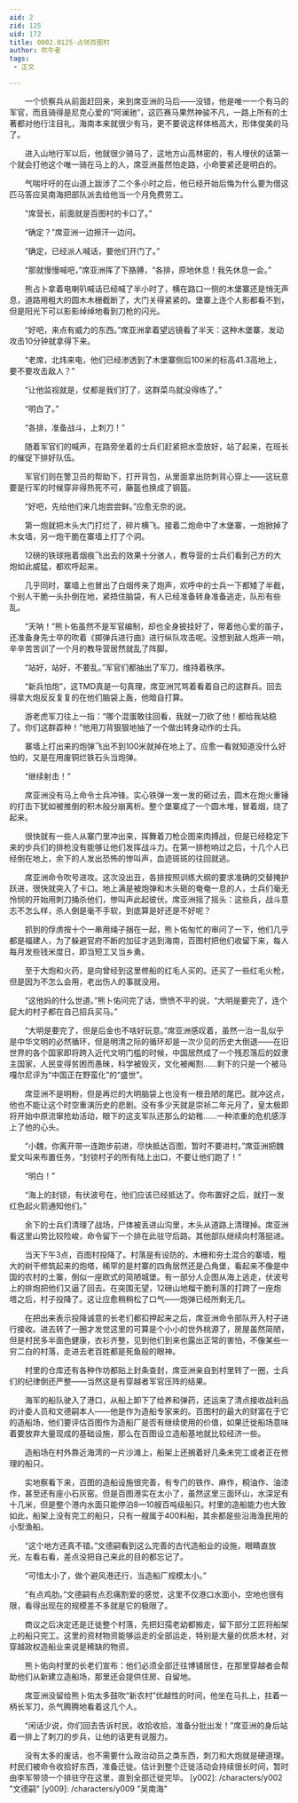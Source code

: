 ```yaml
---
aid: 2
zid: 125
uid: 172
title: 0002.0125-占领百图村
author: 吹牛者
tags: 
 - 正文

---
```




　　一个侦察兵从前面赶回来，来到席亚洲的马后——没错，他是唯一一个有马的军官，而且骑得是尼克心爱的“阿澜驰”，这匹赛马果然神骏不凡，一路上所有的土著都对他行注目礼，海南本来就很少有马，更不要说这样体格高大，形体俊美的马了。

　　进入山地行军以后，他就很少骑马了，这地方山高林密的，有人埋伏的话第一个就会打他这个唯一骑在马上的人，席亚洲虽然怕走路，小命要紧还是明白的。

　　气喘吁吁的在山道上跋涉了二个多小时之后，他已经开始后悔为什么要为借这匹马答应吴南海把部队派去给他当一个月免费劳工。

　　“席营长，前面就是百图村的卡口了。”

　　“确定？”席亚洲一边擦汗一边问。

　　“确定，已经派人喊话，要他们开门了。”

　　“那就慢慢喊吧，”席亚洲挥了下胳膊，“各排，原地休息！我先休息一会。”

　　熊占卜拿着电喇叭喊话已经喊了半小时了，横在路口一侧的木堡寨还是悄无声息，道路用粗大的圆木木栅截断了，大门关得紧紧的。堡寨上连个人影都看不到，但是阳光下可以影影绰绰地看到刀枪的闪光。

　　“好吧，来点有威力的东西。”席亚洲拿着望远镜看了半天：这种木堡寨，发动攻击10分钟就拿得下来。

　　“老席，北炜来电，他们已经渗透到了木堡寨侧后100米的标高41.3高地上，要不要攻击敌人？”

　　“让他监视就是，仗都是我们打了，这群菜鸟就没得练了。”

　　“明白了。”

　　“各排，准备战斗，上刺刀！”

　　随着军官们的喊声，在路旁坐着的士兵们赶紧把水壶放好，站了起来，在班长的催促下排好队伍。

　　军官们则在警卫员的帮助下，打开背包，从里面拿出防刺背心穿上——这玩意要是行军的时候穿非得热死不可，藤盔也换成了钢盔。

　　“好吧，先给他们来几炮尝尝鲜。”应愈无奈的说。

　　第一炮就把木头大门打烂了，碎片横飞。接着二炮命中了木堡寨，一炮掀掉了木女墙，另一炮干脆在寨墙上打了个洞。

　　12磅的铁球拖着烟痕飞出去的效果十分骇人，教导营的士兵们看到己方的大炮如此威猛，都欢呼起来。

　　几乎同时，寨墙上也冒出了白烟传来了炮声，欢呼中的士兵一下都矮了半截，个别人干脆一头扑倒在地，紧捂住脑袋，有人已经准备转身准备逃走，队形有些乱。

　　“天呐！”熊卜佑虽然不是军官编制，却也全身披挂好了，带着他心爱的笛子，还准备身先士卒的吹着《掷弹兵进行曲》进行纵队攻击呢。没想到敌人炮声一响，辛辛苦苦训了一个月的教导营居然就乱了阵脚。

　　“站好，站好，不要乱。”军官们都抽出了军刀，维持着秩序。

　　“新兵怕炮”，这TMD真是一句真理，席亚洲咒骂着看着自己的这群兵。回去得拿大炮反反复复的在他们脑袋上轰，他暗自打算。

　　游老虎军刀往上一指：“哪个混蛋敢往回看，我就一刀砍了他！都给我站稳了。你们这群孬种！”他用刀背狠狠地抽了一个做出转身动作的士兵。

　　寨墙上打出来的炮弹飞出不到100米就掉在地上了。应愈一看就知道没什么好怕的，又是在用废铜烂铁石头当炮弹。

　　“继续射击！”

　　席亚洲没有马上命令士兵冲锋。实心铁弹一发一发的砸过去，圆木在炮火重锤的打击下犹如被推倒的积木般分崩离析。整个堡寨成了一个圆木堆，冒着烟，烧了起来。

　　很快就有一些人从寨门里冲出来，挥舞着刀枪企图来肉搏战，但是已经稳定下来的步兵们的排枪没有能够让他们发挥战斗力。在第一排枪响过之后，十几个人已经倒在地上，余下的人发出恐怖的惨叫声，血迹斑斑的往回就逃。

　　席亚洲命令吹号进攻。这次没出丑，各排按照训练大纲的要求准确的交替掩护跃进，很快就突入了卡口。地上满是被炮弹和木头砸的奄奄一息的人，士兵们毫无怜悯的开始用刺刀捅杀他们，惨叫声此起彼伏。席亚洲摇了摇头：这些兵，战斗意志不怎么样，杀人倒是毫不手软，到底算是好还是不好呢？

　　抓到的俘虏按十个一串用绳子捆在一起，熊卜佑匆忙的审问了一下，他们几乎都是福建人，为了躲避官府不断的加征才逃到海南，百图村把他们收留下来，每人每月发些钱米度日，即当短工又当乡勇。

　　至于大炮和火药，是向曾经到这里修船的红毛人买的。还买了一些红毛火枪，但是因为不怎么会用，老出伤人的事就没用。

　　“这他妈的什么世道。”熊卜佑问完了话，愤愤不平的说，“大明是要完了，连个屁大的村子都在自己招兵买马。”

　　“大明是要完了，但是后金也不啥好玩意。”席亚洲感叹着，虽然一治一乱似乎是中华文明的必然循环，但是明清之际的循环却是一次少见的历史大倒退——在旧世界的各个国家即将跨入近代文明门槛的时候，中国居然成了一个残忍落后的奴隶主国家，人民变得贫困而愚昧，科学被毁灭，文化被阉割……剩下的只是一个被马嘎尔尼评为“中国正在野蛮化”的“盛世”。

　　席亚洲不是明粉，但是再烂的大明脑袋上也没有一根丑陋的尾巴。就冲这点，他也不能让这个时空重演历史的悲剧。没有多少天就是崇祯二年元月了，皇太极即将开始中原流窜抢劫活动，眼下的这支军队还那么的幼稚……一种浓重的危机感浮上了他的心头。

　　“小魏，你离开带一连跑步前进，尽快抵达百图，暂时不要进村。”席亚洲把魏爱文叫来布置任务，“封锁村子的所有陆上出口，不要让他们跑了！”

　　“明白！”

　　“海上的封锁，有伏波号在，他们应该已经抵达了。你布置好之后，就打一发红色起火箭通知他们。”

　　余下的士兵们清理了战场，尸体被丢进山沟里，木头从道路上清理掉。席亚洲看这里山势比较险峻，命令留下一个排在此驻守后路。其他部队继续向村落挺进。

　　当天下午3点，百图村投降了。村落是有设防的，木栅和夯土混合的寨墙，粗大的树干修筑起来的炮塔，稀罕的是村寨的四角居然还是凸角堡，看起来不像是中国的农村的土寨，倒似一座欧式的简陋城堡。有一部分人企图从海上逃走，伏波号上的排炮把他们又逼了回去。在突围无望，12磅山地榴干脆利落的打跨了一座炮塔之后，村子投降了。这让应愈稍稍松了口气——炮弹已经所剩无几。

　　在把出来表示投降诚意的长老们都扣押起来之后，席亚洲命令部队开入村子进行接收。进去转了一圈才发觉这里的可算是个小小的世外桃源了，房屋虽然简陋，但是村民多半面色健康，衣衫齐整，见到他们到来也露出正常的害怕，不像某些一穷二白的村落，走进去老百姓都是死鱼般的眼神。

　　村里的仓库还有各种作坊都贴上封条查封，席亚洲亲自到村里转了一圈，士兵们的纪律倒还严整——当然这是有穿越者军官压阵的结果。

　　海军的船队驶入了港口，从船上卸下了给养和弹药，还运来了清点接收战利品的计委人员和文德嗣本人——他是作为造船专家来的。百图村的最大的财富在于它的造船场，他们要评估百图作为造船厂是否有继续使用的价值，如果迁徙船场意味着要放弃大量现成的基础设施，那么在百图设立造船基地就比较经济一些。

　　造船场在村外靠近海湾的一片沙滩上，船架上还搁着好几条未完工或者正在修理的船只。

　　实地察看下来，百图的造船设施很完善，有专门的铁作、麻作，桐油作、油漆作，甚至还有座小石灰窑。但是百图港实在太小了，虽然这里三面环山，水深足有十几米，但是整个港内水面只能停泊8—10艘百吨级船只。村里的造船能力也大致如此，船架上没有完工的船只，只有一艘属于400料船，其余都是些沿海渔民用的小型渔船。

　　“这个地方还真不错。”文德嗣看到这么完善的古代造船业的设施，眼睛直放光，左看右看，差点没把自己来此的目的都忘记了。

　　“可惜太小了，做个避风港还行，当造船厂规模太小。”

　　“有点鸡肋。”文德嗣有点忍痛割爱的感觉，这里不仅港口水面小，空地也很有限，看得出现在的规模差不多就是它的极限了。

　　商议之后决定还是迁徙整个村落，先把妇孺老幼都搬走，留下部分工匠将船架上的船只完工。这里的资材物资能够运走的全部运走，特别是大量的优质木材，对穿越政权造船业来说是稀缺的物资。

　　熊卜佑向村里的长老们宣布：他们必须全部迁往博铺居住，在那里穿越者会帮助他们从新建立造船场，那里还会提供住房、自留地。

　　席亚洲没留给熊卜佑太多鼓吹“新农村”优越性的时间，他坐在马扎上，拄着一柄长军刀，杀气腾腾地看着这几个人。

　　“闲话少说，你们回去告诉村民，收拾收拾，准备分批出发！”席亚洲的身后站着一排上了刺刀的步兵，让他的话更有说服力。

　　没有太多的废话，也不需要什么政治动员之类东西，刺刀和大炮就是硬道理。村民们被命令收拾好东西，准备迁徙。估计到整个迁徙活动会持续很长时间，暂时由李军带领一个排驻守在这里，直到全部迁徙完毕。
[y002]: /characters/y002 "文德嗣"
[y009]: /characters/y009 "吴南海"



